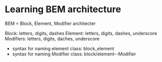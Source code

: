 # Learning BEM architecture


BEM = Block, Element, Modifier architecter


Block: letters, digits, dashes 
Element: letters, digits, dashes, underscore
Modifiers: letters, digits, daches, underscore


- syntax for naming element class: 
    block_element
- syntax for naming Modifier class: 
    block/element--Modifier

